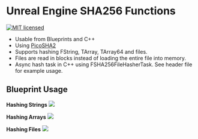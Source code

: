 Unreal Engine SHA256 Functions
============

[![MIT licensed](https://img.shields.io/badge/license-MIT-blue.svg)](LICENSE.md)

- Usable from Blueprints and C++
- Using [PicoSHA2](https://github.com/okdshin/PicoSHA2 "PicoSHA2")
- Supports hashing FString, TArray, TArray64 and files.
- Files are read in blocks instead of loading the entire file into memory.
- Async hash task in C++ using FSHA256FileHasherTask. See header file for example usage.

Blueprint Usage
------
**Hashing Strings**
![](https://drive.google.com/uc?export=view&id=1oqfnHUeRNJv4JtZxguEd_YVQNZsfdJ47)

**Hashing Arrays**
![](https://drive.google.com/uc?export=view&id=1ZTRKwfonNBCog-EMb3HlKNC-5cAmLzy6)

**Hashing Files**
![](https://drive.google.com/uc?export=view&id=1rmS6JljWadVF2O1pG1iIO5496bDM5Uyo)